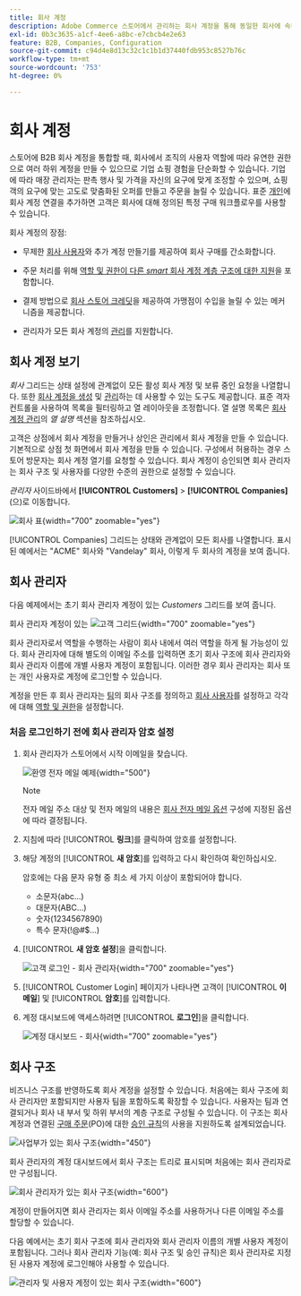 ```yaml
---
title: 회사 계정
description: Adobe Commerce 스토어에서 관리하는 회사 계정을 통해 동일한 회사에 속하는 여러 구매자를 단일 회사 계정에 연결할 수 있는 방법을 알아봅니다.
exl-id: 0b3c3635-a1cf-4ee6-a8bc-e7cbcb4e2e63
feature: B2B, Companies, Configuration
source-git-commit: c94d4e8d13c32c1c1b1d37440fdb953c8527b76c
workflow-type: tm+mt
source-wordcount: '753'
ht-degree: 0%

---
```


# 회사 계정

스토어에 B2B 회사 계정을 통합할 때, 회사에서 조직의 사용자 역할에 따라 유연한 권한으로 여러 하위 계정을 만들 수 있으므로 기업 쇼핑 경험을 단순화할 수 있습니다. 기업에 따라 매장 관리자는 판촉 행사 및 가격을 자신의 요구에 맞게 조정할 수 있으며, 쇼핑객의 요구에 맞는 고도로 맞춤화된 오퍼를 만들고 주문을 늘릴 수 있습니다. 표준 [개인](../customers/account-create.md)에 회사 계정 연결을 추가하면 고객은 회사에 대해 정의된 특정 구매 워크플로우를 사용할 수 있습니다.

회사 계정의 장점:

- 무제한 [회사 사용자](account-company-users.md)와 추가 계정 만들기를 제공하여 회사 구매를 간소화합니다.

- 주문 처리를 위해 [역할 및 권한이 다른 _smart_ 회사 계정 계층 구조에 대한 지원](account-company-roles-permissions.md)을 포함합니다.

- 결제 방법으로 [회사 스토어 크레딧](credit-company.md)을 제공하여 가맹점이 수입을 늘릴 수 있는 메커니즘을 제공합니다.

- 관리자가 모든 회사 계정의 [관리](account-company-manage.md)를 지원합니다.

## 회사 계정 보기

_회사_ 그리드는 상태 설정에 관계없이 모든 활성 회사 계정 및 보류 중인 요청을 나열합니다. 또한 [회사 계정을 생성](account-company-create.md) 및 [관리](account-company-manage.md)하는 데 사용할 수 있는 도구도 제공합니다. 표준 격자 컨트롤을 사용하여 목록을 필터링하고 열 레이아웃을 조정합니다. 열 설명 목록은 [회사 계정 관리](account-company-manage.md)의 _열 설명_ 섹션을 참조하십시오.

고객은 상점에서 회사 계정을 만들거나 상인은 관리에서 회사 계정을 만들 수 있습니다. 기본적으로 상점 첫 화면에서 회사 계정을 만들 수 있습니다. 구성에서 허용하는 경우 스토어 방문자는 회사 계정 열기를 요청할 수 있습니다. 회사 계정이 승인되면 회사 관리자는 회사 구조 및 사용자를 다양한 수준의 권한으로 설정할 수 있습니다.

_관리자_ 사이드바에서 **[!UICONTROL Customers]** > **[!UICONTROL Companies]**(으)로 이동합니다.

![회사 표](./assets/companies-grid.png){width="700" zoomable="yes"}

[!UICONTROL Companies] 그리드는 상태와 관계없이 모든 회사를 나열합니다. 표시된 예에서는 &quot;ACME&quot; 회사와 &quot;Vandelay&quot; 회사, 이렇게 두 회사의 계정을 보여 줍니다.

## 회사 관리자

다음 예제에서는 초기 회사 관리자 계정이 있는 _Customers_ 그리드를 보여 줍니다.

회사 관리자 계정이 있는 ![고객 그리드](./assets/company-admin-user-account.png){width="700" zoomable="yes"}

회사 관리자로서 역할을 수행하는 사람이 회사 내에서 여러 역할을 하게 될 가능성이 있다. 회사 관리자에 대해 별도의 이메일 주소를 입력하면 초기 회사 구조에 회사 관리자와 회사 관리자 이름에 개별 사용자 계정이 포함됩니다. 이러한 경우 회사 관리자는 회사 또는 개인 사용자로 계정에 로그인할 수 있습니다.

계정을 만든 후 회사 관리자는 [팀](account-company-structure.md)의 회사 구조를 정의하고 [회사 사용자](account-company-users.md)를 설정하고 각각에 대해 [역할 및 권한](account-company-roles-permissions.md)을 설정합니다.

### 처음 로그인하기 전에 회사 관리자 암호 설정

1. 회사 관리자가 스토어에서 시작 이메일을 찾습니다.

   ![환영 전자 메일 예제](./assets/company-admin-welcome-email.png){width="500"}

   >[!NOTE]
   >
   >전자 메일 주소 대상 및 전자 메일의 내용은 [회사 전자 메일 옵션](email-company-configuration.md) 구성에 지정된 옵션에 따라 결정됩니다.

1. 지침에 따라 [!UICONTROL **링크**]&#x200B;를 클릭하여 암호를 설정합니다.

1. 해당 계정의 [!UICONTROL **새 암호**]&#x200B;를 입력하고 다시 확인하여 확인하십시오.

   암호에는 다음 문자 유형 중 최소 세 가지 이상이 포함되어야 합니다.

   - 소문자(abc...)
   - 대문자(ABC...)
   - 숫자(1234567890)
   - 특수 문자(!@#$...)

1. [!UICONTROL **새 암호 설정**]&#x200B;을 클릭합니다.

   ![고객 로그인 - 회사 관리자](./assets/company-admin-account-login.png){width="700" zoomable="yes"}

1. [!UICONTROL Customer Login] 페이지가 나타나면 고객이 [!UICONTROL **이메일**] 및 [!UICONTROL **암호**]&#x200B;를 입력합니다.

1. 계정 대시보드에 액세스하려면 [!UICONTROL **로그인**]&#x200B;을 클릭합니다.

   ![계정 대시보드 - 회사](./assets/account-dashboard-company.png){width="700" zoomable="yes"}

## 회사 구조

비즈니스 구조를 반영하도록 회사 계정을 설정할 수 있습니다. 처음에는 회사 구조에 회사 관리자만 포함되지만 사용자 팀을 포함하도록 확장할 수 있습니다. 사용자는 팀과 연결되거나 회사 내 부서 및 하위 부서의 계층 구조로 구성될 수 있습니다. 이 구조는 회사 계정과 연결된 [구매 주문](purchase-order-flow.md)(PO)에 대한 [승인 규칙](account-dashboard-approval-rules.md)의 사용을 지원하도록 설계되었습니다.

![사업부가 있는 회사 구조](./assets/company-structure-diagram.svg){width="450"}

회사 관리자의 계정 대시보드에서 회사 구조는 트리로 표시되며 처음에는 회사 관리자로만 구성됩니다.

![회사 관리자가 있는 회사 구조](./assets/company-structure-tree-admin.png){width="600"}

계정이 만들어지면 회사 관리자는 회사 이메일 주소를 사용하거나 다른 이메일 주소를 할당할 수 있습니다.

다음 예에서는 초기 회사 구조에 회사 관리자와 회사 관리자 이름의 개별 사용자 계정이 포함됩니다. 그러나 회사 관리자 기능(예: 회사 구조 및 승인 규칙)은 회사 관리자로 지정된 사용자 계정에 로그인해야 사용할 수 있습니다.

![관리자 및 사용자 계정이 있는 회사 구조](./assets/company-structure-tree-admin-user.png){width="600"}
